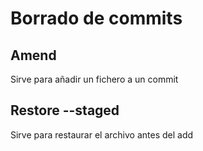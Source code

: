 # Borrado de commits

## Amend

Sirve para añadir un fichero a un commit

## Restore --staged

Sirve para restaurar el archivo antes del add